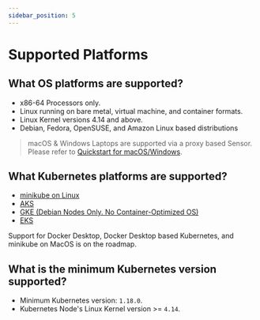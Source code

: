 ```yaml
---
sidebar_position: 5
---
```


# Supported Platforms

## What OS platforms are supported?

- x86-64 Processors only.
- Linux running on bare metal, virtual machine, and container formats.
- Linux Kernel versions 4.14 and above.
- Debian, Fedora, OpenSUSE, and Amazon Linux based distributions

> macOS & Windows Laptops are supported via a proxy based Sensor. Please refer to [Quickstart for macOS/Windows](/quickstart/quickstart-mitm.md).

## What Kubernetes platforms are supported?
- [minikube on Linux](https://minikube.sigs.k8s.io/docs/)
- [AKS](https://azure.microsoft.com/en-us/services/kubernetes-service/#overview)
- [GKE (Debian Nodes Only. No Container-Optimized OS)](https://cloud.google.com/kubernetes-engine)
- [EKS](https://aws.amazon.com/eks/)

Support for Docker Desktop, Docker Desktop based Kubernetes, and minikube on MacOS is on the roadmap.

## What is the minimum Kubernetes version supported?
- Minimum Kubernetes version: `1.18.0`.
- Kubernetes Node's Linux Kernel version >= `4.14`.

